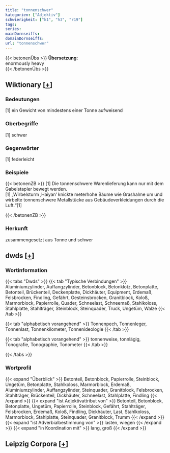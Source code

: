 ```yaml
---
title: "tonnenschwer"
kategorien: ["Adjektiv"]
schwierigkeit: ["k1", "h3", "r19"]
tags:
series:
mainDornseiffs:
domainDornseiffs:
url: "tonnenschwer"
---
```


{{< betonenÜbs >}}
**Übersetzung:**  
enormously heavy  
{{< /betonenÜbs >}}

## Wiktionary [[+](https://de.wiktionary.org/wiki/tonnenschwer)]

### Bedeutungen
[1] ein Gewicht von mindestens einer Tonne aufweisend  

### Oberbegriffe
[1] schwer  

### Gegenwörter
[1] federleicht  

### Beispiele
{{< betonenZB >}}
[1] Die tonnenschwere Warenlieferung kann nur mit dem Gabelstapler bewegt werden.  
[1] „Wirbelsturm ‚Haiyan‘ knickte meterhohe Bäume wie Grashalme um und wirbelte tonnenschwere Metallstücke aus Gebäudeverkleidungen durch die Luft.“[1]  

{{< /betonenZB >}}
### Herkunft
zusammengesetzt aus Tonne und schwer  



## dwds [[+](https://www.dwds.de/wb/tonnenschwer)]

### Wortinformation
{{< tabs "Dwds" >}}
{{< tab "Typische Verbindungen" >}}
Aluminiumzylinder, Auffangzylinder, Betonblock, Betonklotz, Betonplatte, Betonteil, Brückenteil, Deckenplatte, Dickhäuter, Equipment, Erdemaß, Felsbrocken, Findling, Gefährt, Gesteinsbrocken, Granitblock, Koloß, Marmorblock, Papierrolle, Quader, Schneelast, Schneemaß, Stahlkoloss, Stahlplatte, Stahlträger, Steinblock, Steinquader, Truck, Ungetüm, Walze
{{< /tab >}}

{{< tab "alphabetisch vorangehend" >}}
Tonnenpech, Tonnenleger, Tonnenlast, Tonnenkilometer, Tonnenideologie
{{< /tab >}}

{{< tab "alphabetisch vorangehend" >}}
tonnenweise, tonnlägig, Tonografie, Tonographie, Tonometer
{{< /tab >}}

{{< /tabs >}}

### Wortprofil
{{< expand "Überblick" >}} Betonteil, Betonblock, Papierrolle, Steinblock, Ungetüm, Betonplatte, Stahlkoloss, Marmorblock, Erdemaß, Aluminiumzylinder, Auffangzylinder, Steinquader, Granitblock, Felsbrocken, Stahlträger, Brückenteil, Dickhäuter, Schneelast, Stahlplatte, Findling {{< /expand >}}
{{< expand "ist Adjektivattribut von" >}} Betonteil, Betonblock, Betonplatte, Ungetüm, Papierrolle, Steinblock, Gefährt, Stahlträger, Felsbrocken, Erdemaß, Koloß, Findling, Dickhäuter, Last, Stahlkoloss, Marmorblock, Stahlplatte, Steinquader, Granitblock, Trumm {{< /expand >}}
{{< expand "ist Adverbialbestimmung von" >}} lasten, wiegen {{< /expand >}}
{{< expand "in Koordination mit" >}} lang, groß {{< /expand >}}

## Leipzig Corpora [[+](https://corpora.uni-leipzig.de/en/res?word=tonnenschwer&corpusId=deu_newscrawl-public_2018)]

